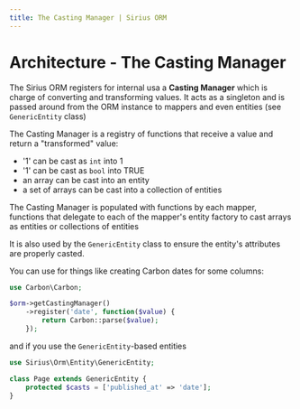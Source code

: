 ```yaml
---
title: The Casting Manager | Sirius ORM
---
```


# Architecture - The Casting Manager

The Sirius ORM registers for internal usa a **Casting Manager** which is charge of converting and transforming values. It acts as a singleton and is passed around from the ORM instance to mappers and even entities (see `GenericEntity` class)

The Casting Manager is a registry of functions that receive a value and return a "transformed" value:

- '1' can be cast as `int` into 1
- '1' can be cast as `bool` into TRUE
- an array can be cast into an entity
- a set of arrays can be cast into a collection of entities

The Casting Manager is populated with functions by each mapper, functions that delegate to each of the mapper's entity factory to cast arrays as entities or collections of entities

It is also used by the `GenericEntity` class to ensure the entity's attributes are properly casted.

You can use for things like creating Carbon dates for some columns:

```php
use Carbon\Carbon;

$orm->getCastingManager()
    ->register('date', function($value) {
        return Carbon::parse($value);
    });
```

and if you use the `GenericEntity`-based entities

```php
use Sirius\Orm\Entity\GenericEntity;

class Page extends GenericEntity {
    protected $casts = ['published_at' => 'date'];
}




```